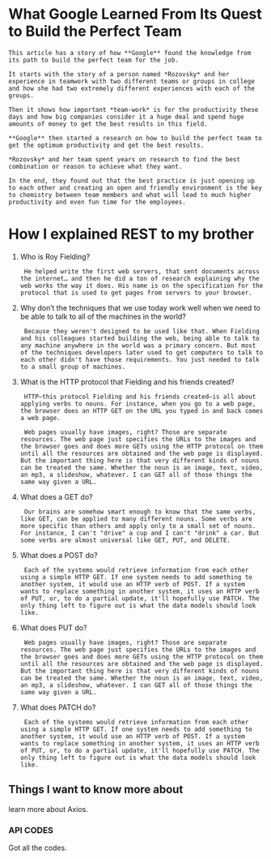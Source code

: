 # What Google Learned From Its Quest to Build the Perfect Team

    This article has a story of how **Google** found the knowledge from its path to build the perfect team for the job.  

    It starts with the story of a person named *Rozovsky* and her experience in teamwork with two different teams or groups in college and how she had two extremely different experiences with each of the groups.  

    Then it shows how important *team-work* is for the productivity these days and how big companies consider it a huge deal and spend huge amounts of money to get the best results in this field.  

    **Google** then started a research on how to build the perfect team to get the optimum productivity and get the best results.  

    *Rozovsky* and her team spent years on research to find the best combination or reason to achieve what they want.  

    In the end, they found out that the best practice is just opening up to each other and creating an open and friendly environment is the key to chemistry between team members and what will lead to much higher productivity and even fun time for the employees.

# How I explained REST to my brother

1. Who is Roy Fielding?

        He helped write the first web servers, that sent documents across the internet… and then he did a ton of research explaining why the web works the way it does. His name is on the specification for the protocol that is used to get pages from servers to your browser.

2. Why don’t the techniques that we use today work well when we need to be able to talk to all of the machines in the world?

        Because they weren't designed to be used like that. When Fielding and his colleagues started building the web, being able to talk to any machine anywhere in the world was a primary concern. But most of the techniques developers later used to get computers to talk to each other didn't have those requirements. You just needed to talk to a small group of machines.

3. What is the HTTP protocol that Fielding and his friends created?

        HTTP—this protocol Fielding and his friends created—is all about applying verbs to nouns. For instance, when you go to a web page, the browser does an HTTP GET on the URL you typed in and back comes a web page.

        Web pages usually have images, right? Those are separate resources. The web page just specifies the URLs to the images and the browser goes and does more GETs using the HTTP protocol on them until all the resources are obtained and the web page is displayed. But the important thing here is that very different kinds of nouns can be treated the same. Whether the noun is an image, text, video, an mp3, a slideshow, whatever. I can GET all of those things the same way given a URL.

4. What does a GET do?

        Our brains are somehow smart enough to know that the same verbs, like GET, can be applied to many different nouns. Some verbs are more specific than others and apply only to a small set of nouns. For instance, I can't "drive" a cup and I can't "drink" a car. But some verbs are almost universal like GET, PUT, and DELETE.

5. What does a POST do?

        Each of the systems would retrieve information from each other using a simple HTTP GET. If one system needs to add something to another system, it would use an HTTP verb of POST. If a system wants to replace something in another system, it uses an HTTP verb of PUT, or, to do a partial update, it'll hopefully use PATCH. The only thing left to figure out is what the data models should look like.

6. What does PUT do?

        Web pages usually have images, right? Those are separate resources. The web page just specifies the URLs to the images and the browser goes and does more GETs using the HTTP protocol on them until all the resources are obtained and the web page is displayed. But the important thing here is that very different kinds of nouns can be treated the same. Whether the noun is an image, text, video, an mp3, a slideshow, whatever. I can GET all of those things the same way given a URL.

7. What does PATCH do?

        Each of the systems would retrieve information from each other using a simple HTTP GET. If one system needs to add something to another system, it would use an HTTP verb of POST. If a system wants to replace something in another system, it uses an HTTP verb of PUT, or, to do a partial update, it'll hopefully use PATCH. The only thing left to figure out is what the data models should look like.

## Things I want to know more about

learn more about Axios.

### API CODES

Got all the codes.
